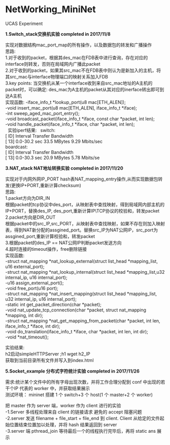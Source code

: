 # NetWorking_MiniNet  
UCAS Experiment  

**1.Switch_stack交换机实验  completed in 2017/11/8**    

实现对数据结构mac_port_map的所有操作，以及数据包的转发和广播操作  
思路:  
1.对于收到的packet，根据其des_mac在FDB表中进行查询，存在对应的interface则转发，否则在局域网内广播此packet  
2.对于收到的packet，如果其src_mac不在FDB表中则认为是新加入的主机，将其src_mac与interface物理端口的映射关系加入FDB     
3.key points:  当交换机从某一个interface收到来自src_mac地址的A主机的packet时，可以确定: des_mac为A主机的packet从其对应的inerface转出即可到达A主机   
实现函数: 
-iface_info_t *lookup_port(u8 mac[ETH_ALEN]);  
-void insert_mac_port(u8 mac[ETH_ALEN], iface_info_t *iface);  
-int sweep_aged_mac_port_entry();  
-void broadcast_packet(iface_info_t *iface, const char *packet, int len);   
-void handle_packet(iface_info_t *iface, char *packet, int len);    
  
实验iperf结果:   
switch:  
[ ID] Interval       Transfer     Bandwidth  
[ 13]  0.0-30.2 sec  33.5 MBytes  9.29 Mbits/sec  
boardcast:    
[ ID] Interval       Transfer     Bandwidth   
[ 13]  0.0-30.3 sec  20.9 MBytes  5.78 Mbits/se  

**3.NAT_stack NAT地址转换实验  completed in 2017/11/20**  

实现对于内网外网IP_PORT hash表NAT_mapping_entry操作,从而实现数据包转发(更换IP+PORT,重新计算checksum)    
思路:    
1.packet方向为DIR_IN     
根据packet的tcp协议中des_port，从映射表中查找映射，得到局域网内部主机的IP+PORT，替换des_IP, des_port,重新计算IP\TCP协议的校验和，转发packet    
2.packet方向是DIR_OUT     
根据packet中的src_IP,src_PORT，从映射表中查找映射，如果不存在则加入映射表，得到NAT新分配的assgined_port。替换src_IP为NAT公网IP，src_port为assgined_port,重新计算校验和，转发packet     
3.根据packet的des_IP == NAT公网IP判断packet发送方向       
4.超时连接的timeout操作，free删除链接    
实现函数:   
-struct nat_mapping *nat_lookup_external(struct list_head *mapping_list, u16 external_port);  
-struct nat_mapping *nat_lookup_internal(struct list_head *mapping_list,u32 internal_ip, u16 internal_port);  
-u16 assign_external_port();  
-void free_port(u16 port);  
-struct nat_mapping *nat_insert_mapping(struct list_head *mapping_list, u32 internal_ip, u16 internal_port);  
-static int get_packet_direction(char *packet);  
-void nat_update_tcp_connection(char *packet, struct nat_mapping *mapping, int dir);  
-struct nat_mapping *nat_get_mapping_from_packet(char *packet, int len, iface_info_t *iface, int dir);  
-void do_translation(iface_info_t *iface, char *packet, int len, int dir);  
-void *nat_timeout();  

实验结果:  
h2启动simpleHTTPServer ;h1 wget h2_IP   
获取到当前目录所有文件并写入到index.html  

**5.Socket_example 分布式字符统计实验  completed in 2017/11/26**  

需求:统计某个文件中的所有字母出现次数，并将工作合理分配到 conf 中出现的若干个IP 代表的 worker 中，并获取结果展示   
测试环境： mininet 搭建 1 个 switch+3 个 host(1 个 master+2 个 worker)   

把 master 作为 server 端，worker 作为 client 进行的实验  
-1.Server 多线程处理来自 client 的链接请求 避免的 accept 阻塞问题   
-2.server 发送 filename + file_start + file_end 到 client. Client 从给定的文件起始位置结束位置加以处理，并将 hash 结果返回到 server   
-3.server 端 pthread_join 等待最后一个的线程执行完毕后，再将 static ans 展示 
